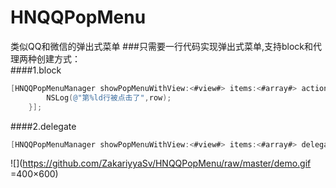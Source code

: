 # HNQQPopMenu
类似QQ和微信的弹出式菜单
###只需要一行代码实现弹出式菜单,支持block和代理两种创建方式：<br>
####1.block<br>
```objective-c
[HNQQPopMenuManager showPopMenuWithView:<#view#> items:<#array#> action:^(NSInteger row) {
        NSLog(@"第%ld行被点击了",row);
    }];
```
####2.delegate<br>
```objective-c
[HNQQPopMenuManager showPopMenuWithView:<#view#> items:<#array#> delegate:<#delegate#>];
```

![](https://github.com/ZakariyyaSv/HNQQPopMenu/raw/master/demo.gif =400×600)
